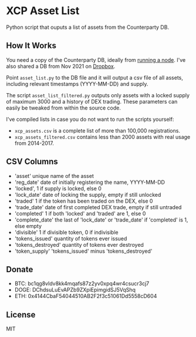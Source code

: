 # XCP Asset List

Python script that ouputs a list of assets from the Counterparty DB.

## How It Works

You need a copy of the Counterparty DB, ideally from [running a node](https://counterparty.io/docs/federated_node/). I've also shared a DB from Nov 2021 on [Dropbox](https://www.dropbox.com/s/ypad33bv6dzmgaf/counterparty-db.latest.tar.gz?dl=0).

Point `asset_list.py` to the DB file and it will output a csv file of all assets, including relevant timestamps (YYYY-MM-DD) and supply.

The script `asset_list_filtered.py` outputs only assets with a locked supply of maximum 3000 and a history of DEX trading. These parameters can easily be tweaked from within the source code.

I've compiled lists in case you do not want to run the scripts yourself:

- `xcp_assets.csv` is a complete list of more than 100,000 registrations.
- `xcp_assets_filtered.csv` contains less than 2000 assets with real usage from 2014-2017.

## CSV Columns

- 'asset'            unique name of the asset 
- 'reg_date'         date of initially registering the name, YYYY-MM-DD
- 'locked',          1 if supply is locked, else 0
- 'lock_date'        date of locking the supply, empty if still unlocked
- 'traded'           1 if the token has been traded on the DEX, else 0
- 'trade_date'       date of first completed DEX trade, empty if still untraded
- 'completed'        1 if both 'locked' and 'traded' are 1, else 0
- 'complete_date'    the last of 'lock_date' or 'trade_date' if 'completed' is 1, else empty
- 'divisible'        1 if divisible token, 0 if indivisible
- 'tokens_issued'    quantity of tokens ever issued
- 'tokens_destroyed' quantity of tokens ever destroyed
- 'token_supply'     'tokens_issued' minus 'tokens_destroyed'

## Donate

* BTC: bc1qg8vldv8kk4mqafs87z2yv0xpq4wr4csucr3cj7
* DOGE: DChdsuLuEvAPZb9ZXpiEpimgidSJ5VqShq
* ETH: 0x4144CbaF54044510AB2F2f3c51061Dd5558cD604

## License

MIT